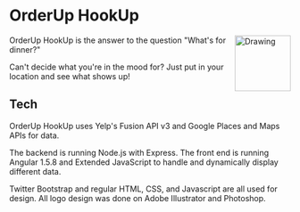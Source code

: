 # OrderUp HookUp 
<img src="http://smessina.com/img/orderuphookuplogo.png" alt="Drawing" style="float:right;width: 100px;"/>


OrderUp HookUp is the answer to the question "What's for dinner?"

Can't decide what you're in the mood for? Just put in your location and see what shows up!

## Tech

OrderUp HookUp uses Yelp's Fusion API v3 and Google Places and Maps APIs for data. 

The backend is running Node.js with Express. The front end is running Angular 1.5.8 and Extended JavaScript to handle and dynamically display different data. 

Twitter Bootstrap and regular HTML, CSS, and Javascript are all used for design. All logo design was done on Adobe Illustrator and Photoshop.


